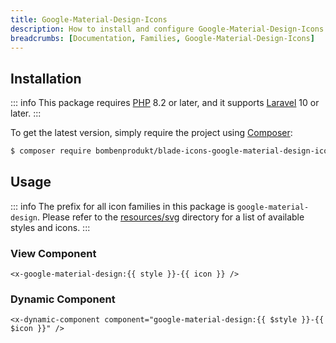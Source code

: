 ```yaml
---
title: Google-Material-Design-Icons
description: How to install and configure Google-Material-Design-Icons for Blade Icons.
breadcrumbs: [Documentation, Families, Google-Material-Design-Icons]
---
```


## Installation

::: info
This package requires [PHP](https://www.php.net/) 8.2 or later, and it supports [Laravel](https://laravel.com/) 10 or later.
:::

To get the latest version, simply require the project using [Composer](https://getcomposer.org/):

```bash
$ composer require bombenprodukt/blade-icons-google-material-design-icons
```

## Usage

::: info
The prefix for all icon families in this package is `google-material-design`. Please refer to the [resources/svg](https://github.com/BombenProdukt/blade-icons-google-material-design-icons/tree/main/resources/svg) directory for a list of available styles and icons.
:::

### View Component

```blade
<x-google-material-design:{{ style }}-{{ icon }} />
```

### Dynamic Component

```blade
<x-dynamic-component component="google-material-design:{{ $style }}-{{ $icon }}" />
```
